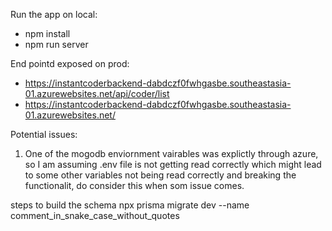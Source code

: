 Run the app on local:
- npm install
- npm run server

End pointd exposed on prod:
- https://instantcoderbackend-dabdczf0fwhgasbe.southeastasia-01.azurewebsites.net/api/coder/list
- https://instantcoderbackend-dabdczf0fwhgasbe.southeastasia-01.azurewebsites.net/

Potential issues:
1. One of the mogodb enviornment vairables was explictly through azure, so I am assuming .env file is not getting read correctly which might lead to some other variables not being read correctly and breaking the functionalit, do consider this when som issue comes.

steps to build the schema
npx prisma migrate dev --name comment_in_snake_case_without_quotes
